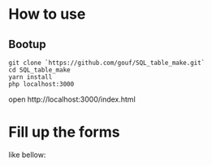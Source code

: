 # How to use

## Bootup

```console
git clone `https://github.com/gouf/SQL_table_make.git`
cd SQL_table_make
yarn install
php localhost:3000
```
open http://localhost:3000/index.html

# Fill up the forms

like bellow:
